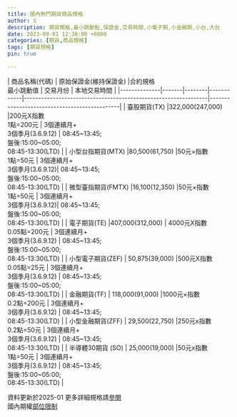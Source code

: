 ```yaml
---
title: 國內熱門期貨商品規格
author: S
description: 期貨規格,最小跳動點,保證金,交易時間,小電子期,小金融期,小台,大台
date: 2023-09-01 12:30:00 +0800
categories: [期貨,商品規格]
tags: [期貨規格]
pin: true

---
```



  
| 商品名稱(代碼)     | 原始保證金(維持保證金)      |合約規格<br>最小跳動值  | 交易月份                           | 本地交易時間                                       |
|--------------|-------|--------|------------|----------------------------------------------------------------|----------------------------------------------|
| 臺股期貨(TX)     |322,000(247,000) |200元X指數 <br> 1點=200元    | 3個連續月+<br>3個季月(3.6.9.12)                                    | 08:45~13:45;<br>盤後:15:00~05:00;<br>08:45-13:30(LTD)                |
| 小型台指期貨(MTX)  |80,500(61,750) |50元×指數  <br> 1點=50元     | 3個連續月+<br>3個季月(3.6.9.12)| 08:45~13:45;<br>盤後:15:00~05:00;<br>08:45-13:30(LTD)                   |
| 微型臺指期貨(FMTX)  |16,100(12,350) |50元×指數  <br> 1點=50元     | 3個連續月+<br>3個季月(3.6.9.12)| 08:45~13:45;<br>盤後:15:00~05:00;<br>08:45-13:30(LTD)                   |
| 電子期貨(TE)     |407,000(312,000) | 4000元X指數 <br>0.05點=200元 | 3個連續月+<br>3個季月(3.6.9.12)                                    | 08:45~13:45;<br>盤後:15:00~05:00;<br>08:45-13:30(LTD)                   |
| 小型電子期貨(ZEF)  | 50,875(39,000)  |500元X指數  <br> 0.05點=25元  | 3個連續月+<br>3個季月(3.6.9.12)                                    | 08:45~13:45;<br>盤後:15:00~05:00;<br>08:45-13:30(LTD)                  |
| 金融期貨(TF)     | 118,000(91,000) |1000元×指數 <br> 0.2點=200元  | 3個連續月+<br>3個季月(3.6.9.12)                                    | 08:45~13:45;<br>08:45-13:30(LTD)                                  |
| 小型金融期貨(ZFF)  | 29,500(22,750)  |250元x指數  <br>0.2點=50元   | 3個連續月+<br>3個季月(3.6.9.12)                                    | 08:45~13:45;<br>08:45-13:30(LTD)  |
| 半導體30期貨 (SO) |  25,000(19,000) |50元x指數  <br> 1點=50元     | 3個連續月+<br>3個季月(3.6.9.12)                                    | 08:45~13:45;<br>盤後:15:00~05:00;<br>08:45-13:30(LTD)  |

資料更新於2025-01
更多詳細規格請[參閱][1]  
國內期權[部位限制][2]


[1]: https://www.taifex.com.tw/cht/2/tX

[2]: https://www.taifex.com.tw/cht/4/traderPL

